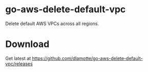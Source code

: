 # go-aws-delete-default-vpc

Delete default AWS VPCs across all regions.

# Download

Get latest at https://github.com/dlamotte/go-aws-delete-default-vpc/releases
